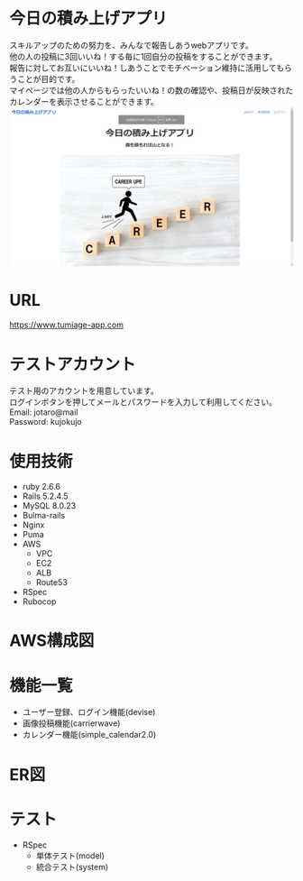 # 今日の積み上げアプリ
スキルアップのための努力を、みんなで報告しあうwebアプリです。<br >
他の人の投稿に3回いいね！する毎に1回自分の投稿をすることができます。<br >
報告に対してお互いにいいね！しあうことでモチベーション維持に活用してもらうことが目的です。<br >
マイページでは他の人からもらったいいね！の数の確認や、投稿日が反映されたカレンダーを表示させることができます。
![画像名](https://github.com/arakaki0/tumiage/blob/master/sample_image1.png)

# URL
https://www.tumiage-app.com
# テストアカウント
テスト用のアカウントを用意しています。<br >
ログインボタンを押してメールとパスワードを入力して利用してください。<br >
Email: jotaro@mail<br >
Password: kujokujo
# 使用技術
- ruby 2.6.6
- Rails 5.2.4.5
- MySQL 8.0.23
- Bulma-rails
- Nginx
- Puma
- AWS
  - VPC
  - EC2
  - ALB
  - Route53
- RSpec
- Rubocop
# AWS構成図
# 機能一覧
- ユーザー登録、ログイン機能(devise)
- 画像投稿機能(carrierwave)
- カレンダー機能(simple_calendar2.0)
# ER図
# テスト
- RSpec
  - 単体テスト(model)
  - 統合テスト(system)
